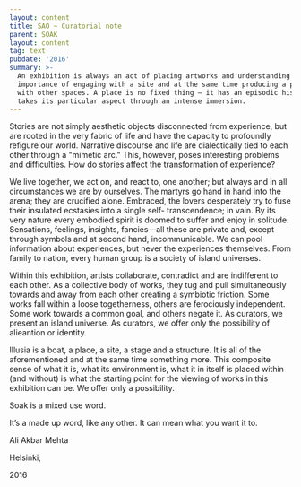 ```yaml
---
layout: content
title: SAO ~ Curatorial note
parent: SOAK
layout: content
tag: text
pubdate: '2016'
summary: >-
  An exhibition is always an act of placing artworks and understanding the
  importance of engaging with a site and at the same time producing a polylogue
  with other spaces. A place is no fixed thing – it has an episodic history and
  takes its particular aspect through an intense immersion.
---
```

Stories are not simply aesthetic objects disconnected from experience, but are rooted in the very fabric of life and have the capacity to profoundly refigure our world. Narrative discourse and life are dialectically tied to each other through a "mimetic arc." This, however, poses interesting problems and difficulties. How do stories affect the transformation of experience?

We live together, we act on, and react to, one another; but always and in all circumstances we are by ourselves. The martyrs go hand in hand into the arena; they are crucified alone. Embraced, the lovers desperately try to fuse their insulated ecstasies into a single self- transcendence; in vain. By its very nature every embodied spirit is doomed to suffer and enjoy in solitude. Sensations, feelings, insights, fancies—all these are private and, except through symbols and at second hand, incommunicable. We can pool information about experiences, but never the experiences themselves. From family to nation, every human group is a society of island universes.

Within this exhibition, artists collaborate, contradict and are indifferent to each other. As a collective body of works, they tug and pull simultaneously towards and away from each other creating a symbiotic friction. Some works fall within a loose togetherness, others are ferociously independent. Some work towards a common goal, and others negate it. As curators, we present an island universe. As curators, we offer only the possibility of alieantion or identity.

Illusia is a boat, a place, a site, a stage and a structure. It is all of the aforementioned and at the same time something more. This composite sense of what it is, what its environment is, what it in itself is placed within (and without) is what the starting point for the viewing of works in this exhibition can be. We offer only a possibility.

Soak is a mixed use word.

It’s a made up word, like any other. It can mean what you want it to.



Ali Akbar Mehta

Helsinki,

2016
